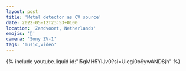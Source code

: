 ```yaml
---
layout: post
title: 'Metal detector as CV source'
date: 2022-05-12T23:53+0100
location: 'Zandvoort, Netherlands'
emojis: '🎥'
camera: 'Sony ZV-1'
tags: 'music,video'
---
```


{% include youtube.liquid id:"I5gMH5YlJv0?si=UIegi0o9ywAND8jh" %}